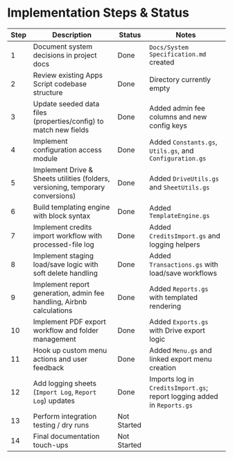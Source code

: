 # Implementation Steps & Status

| Step | Description | Status | Notes |
| --- | --- | --- | --- |
| 1 | Document system decisions in project docs | Done | `Docs/System Specification.md` created |
| 2 | Review existing Apps Script codebase structure | Done | Directory currently empty |
| 3 | Update seeded data files (properties/config) to match new fields | Done | Added admin fee columns and new config keys |
| 4 | Implement configuration access module | Done | Added `Constants.gs`, `Utils.gs`, and `Configuration.gs` |
| 5 | Implement Drive & Sheets utilities (folders, versioning, temporary conversions) | Done | Added `DriveUtils.gs` and `SheetUtils.gs` |
| 6 | Build templating engine with block syntax | Done | Added `TemplateEngine.gs` |
| 7 | Implement credits import workflow with processed-file log | Done | Added `CreditsImport.gs` and logging helpers |
| 8 | Implement staging load/save logic with soft delete handling | Done | Added `Transactions.gs` with load/save workflows |
| 9 | Implement report generation, admin fee handling, Airbnb calculations | Done | Added `Reports.gs` with templated rendering |
| 10 | Implement PDF export workflow and folder management | Done | Added `Exports.gs` with Drive export logic |
| 11 | Hook up custom menu actions and user feedback | Done | Added `Menu.gs` and linked export menu creation |
| 12 | Add logging sheets (`Import Log`, `Report Log`) updates | Done | Imports log in `CreditsImport.gs`; report logging added in `Reports.gs` |
| 13 | Perform integration testing / dry runs | Not Started | |
| 14 | Final documentation touch-ups | Not Started | |
